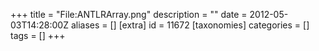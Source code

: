 +++
title = "File:ANTLRArray.png"
description = ""
date = 2012-05-03T14:28:00Z
aliases = []
[extra]
id = 11672
[taxonomies]
categories = []
tags = []
+++


